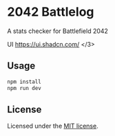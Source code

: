 # 2042 Battlelog

A stats checker for Battlefield 2042

UI https://ui.shadcn.com/ </3>

## Usage

```bash
npm install
npm run dev
```

## License

Licensed under the [MIT license](https://github.com/shadcn/ui/blob/main/LICENSE.md).
